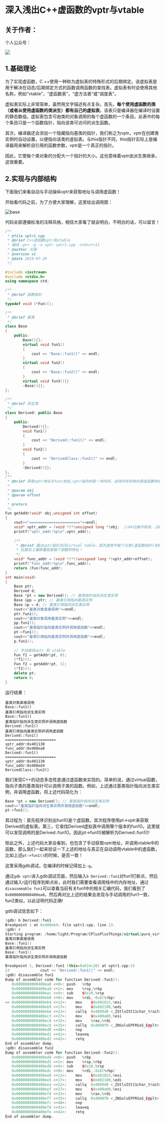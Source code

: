 # 深入浅出C++虚函数的vptr与vtable

## 关于作者：

个人公众号：

![](../img/wechat.jpg)



## 1.基础理论

为了实现虚函数，C ++使用一种称为虚拟表的特殊形式的后期绑定。该虚拟表是用于解决在动态/后期绑定方式的函数调用函数的查找表。虚拟表有时会使用其他名称，例如“vtable”，“虚函数表”，“虚方法表”或“调度表”。

虚拟表实际上非常简单，虽然用文字描述有点复杂。首先，**每个使用虚函数的类（或者从使用虚函数的类派生）都有自己的虚拟表**。该表只是编译器在编译时设置的静态数组。虚拟表包含可由类的对象调用的每个虚函数的一个条目。此表中的每个条目只是一个函数指针，指向该类可访问的派生函数。

其次，编译器还会添加一个隐藏指向基类的指针，我们称之为vptr。vptr在创建类实例时自动设置，以便指向该类的虚拟表。与this指针不同，this指针实际上是编译器用来解析自引用的函数参数，vptr是一个真正的指针。

因此，它使每个类对象的分配大一个指针的大小。这也意味着vptr由派生类继承，这很重要。

## 2.实现与内部结构

下面我们来看自动与手动操纵vptr来获取地址与调用虚函数！

开始看代码之前，为了方便大家理解，这里给出调用图：

![base](./img/base.jpg)

代码全部遵循标准的注释风格，相信大家看了就会明白，不明白的话，可以留言！

```c++
/**
 * @file vptr1.cpp
 * @brief C++虚函数vptr和vtable
 * 编译：g++ -g -o vptr vptr1.cpp -std=c++11
 * @author 光城
 * @version v1
 * @date 2019-07-20
 */

#include <iostream>
#include <stdio.h>
using namespace std;

/**
 * @brief 函数指针
 */
typedef void (*Fun)();

/**
 * @brief 基类
 */
class Base
{
    public:
        Base(){};
        virtual void fun1()
        {
            cout << "Base::fun1()" << endl;
        }
        virtual void fun2()
        {
            cout << "Base::fun2()" << endl;
        }
        virtual void fun3(){}
        ~Base(){};
};

/**
 * @brief 派生类
 */
class Derived: public Base
{
    public:
        Derived(){};
        void fun1()
        {
            cout << "Derived::fun1()" << endl;
        }
        void fun2()
        {
            cout << "DerivedClass::fun2()" << endl;
        }
        ~Derived(){};
};
/**
 * @brief 获取vptr地址与func地址,vptr指向的是一块内存，这块内存存放的是虚函数地址，这块内存就是我们所说的虚表
 *
 * @param obj
 * @param offset
 *
 * @return 
 */
Fun getAddr(void* obj,unsigned int offset)
{
    cout<<"======================="<<endl;
    void* vptr_addr = (void *)*(unsigned long *)obj;  //64位操作系统，占8字节，通过*(unsigned long *)obj取出前8字节，即vptr指针
    printf("vptr_addr:%p\n",vptr_addr);
    
    /**
     * @brief 通过vptr指针访问virtual table，因为虚表中每个元素(虚函数指针)在64位编译器下是8个字节，因此通过*(unsigned long *)vptr_addr取出前8字节，
     * 后面加上偏移量就是每个函数的地址！
     */
    void* func_addr = (void *)*((unsigned long *)vptr_addr+offset);
    printf("func_addr:%p\n",func_addr);
    return (Fun)func_addr;
}
int main(void)
{
    Base ptr;
    Derived d;
    Base *pt = new Derived(); // 基类指针指向派生类实例
    Base &pp = ptr; // 基类引用指向基类实例
    Base &p = d; // 基类引用指向派生类实例
    cout<<"基类对象直接调用"<<endl;
    ptr.fun1();
    cout<<"基类对象调用基类实例"<<endl;
    pp.fun1(); 
    cout<<"基类指针指向基类实例并调用虚函数"<<endl;
    pt->fun1();
    cout<<"基类引用指向基类实例并调用虚函数"<<endl;
    p.fun1();
    
    // 手动查找vptr 和 vtable
    Fun f1 = getAddr(pt, 0);
    (*f1)();
    Fun f2 = getAddr(pt, 1);
    (*f2)();
    delete pt;
    return 0;
}
```

运行结果：

```
基类对象直接调用
Base::fun1()
基类引用指向派生类实例
Base::fun1()
基类指针指向派生类实例并调用虚函数
Derived::fun1()
基类引用指向基类实例并调用虚函数
Derived::fun1()
=======================
vptr_addr:0x401130
func_addr:0x400ea8
Derived::fun1()
=======================
vptr_addr:0x401130
func_addr:0x400ed4
DerivedClass::fun2()
```

我们发现C++的动态多态性是通过虚函数来实现的。简单的说，通过virtual函数，指向子类的基类指针可以调用子类的函数。例如，上述通过基类指针指向派生类实例，并调用虚函数，将上述代码简化为：

```c++
Base *pt = new Derived(); // 基类指针指向派生类实例
cout<<"基类指针指向派生类实例并调用虚函数"<<endl;
pt->fun1();
```

其过程为：首先程序识别出fun1()是个虚函数，其次程序使用pt->vptr来获取Derived的虚拟表。第三，它查找Derived虚拟表中调用哪个版本的fun1()。这里就可以发现调用的是Derived::fun1()。因此pt->fun1()被解析为Derived::fun1()!

除此之外，上述代码大家会看到，也包含了手动获取vptr地址，并调用vtable中的函数，那么我们一起来验证一下上述的地址与真正在自动调用vtable中的虚函数，比如上述`pt->fun1()`的时候，是否一致！

这里采用gdb调试，在编译的时候记得加上`-g`。

通过`gdb vptr`进入gdb调试页面，然后输入`b Derived::fun1`对fun1打断点，然后通过输入r运行程序到断点处，此时我们需要查看调用栈中的内存地址，通过`disassemable fun1`可以查看当前有关fun1中的相关汇编代码，我们看到了`0x0000000000400ea8`，然后再对比上述的结果会发现与手动调用的fun1一致，fun2类似，以此证明代码正确!

gdb调试信息如下：

```c++
(gdb) b Derived::fun1
Breakpoint 1 at 0x400eb4: file vptr1.cpp, line 23.
(gdb) r
Starting program: /home/light/Program/CPlusPlusThings/virtual/pure_virtualAndabstract_class/vptr 
基类对象直接调用
Base::fun1()
基类引用指向派生类实例
Base::fun1()
基类指针指向派生类实例并调用虚函数

Breakpoint 1, Derived::fun1 (this=0x614c20) at vptr1.cpp:23
23	            cout << "Derived::fun1()" << endl;
(gdb) disassemble fun1
Dump of assembler code for function Derived::fun1():
   0x0000000000400ea8 <+0>:	push   %rbp
   0x0000000000400ea9 <+1>:	mov    %rsp,%rbp
   0x0000000000400eac <+4>:	sub    $0x10,%rsp
   0x0000000000400eb0 <+8>:	mov    %rdi,-0x8(%rbp)
=> 0x0000000000400eb4 <+12>:	mov    $0x401013,%esi
   0x0000000000400eb9 <+17>:	mov    $0x602100,%edi
   0x0000000000400ebe <+22>:	callq  0x4009d0 <_ZStlsISt11char_traitsIcEERSt13basic_ostreamIcT_ES5_PKc@plt>
   0x0000000000400ec3 <+27>:	mov    $0x400a00,%esi
   0x0000000000400ec8 <+32>:	mov    %rax,%rdi
   0x0000000000400ecb <+35>:	callq  0x4009f0 <_ZNSolsEPFRSoS_E@plt>
   0x0000000000400ed0 <+40>:	nop
   0x0000000000400ed1 <+41>:	leaveq 
   0x0000000000400ed2 <+42>:	retq   
End of assembler dump.
(gdb) disassemble fun2
Dump of assembler code for function Derived::fun2():
   0x0000000000400ed4 <+0>:	push   %rbp
   0x0000000000400ed5 <+1>:	mov    %rsp,%rbp
   0x0000000000400ed8 <+4>:	sub    $0x10,%rsp
   0x0000000000400edc <+8>:	mov    %rdi,-0x8(%rbp)
   0x0000000000400ee0 <+12>:	mov    $0x401023,%esi
   0x0000000000400ee5 <+17>:	mov    $0x602100,%edi
   0x0000000000400eea <+22>:	callq  0x4009d0 <_ZStlsISt11char_traitsIcEERSt13basic_ostreamIcT_ES5_PKc@plt>
   0x0000000000400eef <+27>:	mov    $0x400a00,%esi
   0x0000000000400ef4 <+32>:	mov    %rax,%rdi
   0x0000000000400ef7 <+35>:	callq  0x4009f0 <_ZNSolsEPFRSoS_E@plt>
   0x0000000000400efc <+40>:	nop
   0x0000000000400efd <+41>:	leaveq 
   0x0000000000400efe <+42>:	retq   
End of assembler dump.
```

